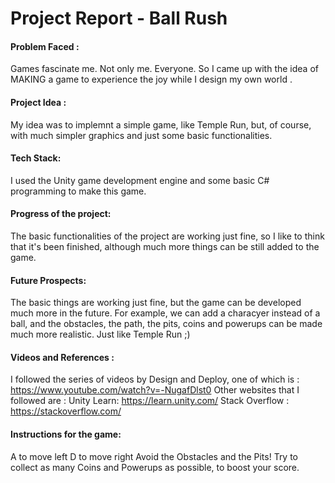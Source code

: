 # Project Report - Ball Rush
#### Problem Faced :
Games fascinate me.
Not only me. Everyone.
So I came up with the idea of MAKING a game to experience the joy while I design my own world .  

#### Project Idea :
My idea was to implemnt a simple game, like Temple Run, but, of course, with much simpler graphics and just some basic functionalities.

#### Tech Stack:
I used the Unity game development engine and some basic C# programming to make this game.

#### Progress of the project:
The basic functionalities of the project are working just fine, so I like to think that it's been finished, although much more things can be still added to the game.

#### Future Prospects:
The basic things are working just fine, but the game can be developed much more in the future. For example, we can add a characyer instead of a ball, and the obstacles, the path, the pits, coins and powerups can be made much more realistic.
Just like Temple Run ;)

#### Videos and References :
I followed the series of videos by Design and Deploy, one of which is : https://www.youtube.com/watch?v=-NugafDlst0
Other websites that I followed are :
Unity Learn: https://learn.unity.com/
Stack Overflow : https://stackoverflow.com/

#### Instructions for the game:
A to move left
D to move right
Avoid the Obstacles and the Pits!
Try to collect as many Coins and Powerups as possible, to boost your score.